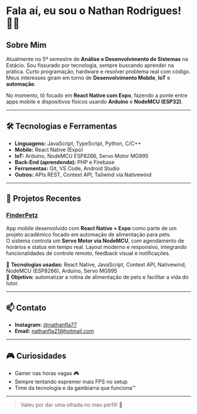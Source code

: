 # Fala aí, eu sou o Nathan Rodrigues! 👨‍💻

## Sobre Mim  
Atualmente no 5º semestre de **Análise e Desenvolvimento de Sistemas** na Estácio. Sou fissurado por tecnologia, sempre buscando aprender na prática. Curto programação, hardware e resolver problema real com código. Meus interesses giram em torno de **Desenvolvimento Mobile**, **IoT** e **automação**.

No momento, tô focado em **React Native com Expo**, fazendo a ponte entre apps mobile e dispositivos físicos usando **Arduino** e **NodeMCU (ESP32)**.  

---

## 🛠️ Tecnologias e Ferramentas
- **Linguagens:** JavaScript, TypeScript, Python, C/C++  
- **Mobile:** React Native (Expo)  
- **IoT:** Arduino, NodeMCU ESP8266, Servo Motor MG995  
- **Back-End (aprendendo):** PHP e Firebase  
- **Ferramentas:** Git, VS Code, Android Studio  
- **Outros:** APIs REST, Context API, Tailwind via Nativewind  

---

## 🚀 Projetos Recentes  
### [FinderPetz]()
App mobile desenvolvido com **React Native + Expo** como parte de um projeto acadêmico focado em automação de alimentação para pets.  
O sistema controla um **Servo Motor via NodeMCU**, com agendamento de horários e status em tempo real. Layout moderno e responsivo, integrando funcionalidades de controle remoto, feedback visual e notificações.

🔧 **Tecnologias usadas:** React Native, JavaScript, Context API, Nativewind, NodeMCU (ESP8266), Arduino, Servo MG995  
🎯 **Objetivo:** automatizar a rotina de alimentação de pets e facilitar a vida do tutor.

---

## 📫 Contato  
- **Instagram:** [@nathanfla77](https://instagram.com/nathanfla77)
- **Email:** [nathanfla21@hotmail.com](mailto:nathanfla21@hotmail.com)  

---

## 🎮 Curiosidades
- Gamer nas horas vagas 🎮  
- Sempre tentando espremer mais FPS no setup  
- Time da tecnologia e da gambiarra que funciona™

---

> Valeu por dar uma olhada no meu perfil! 🚀
